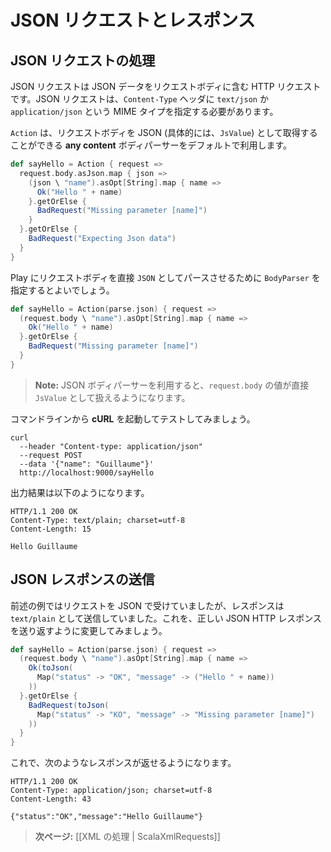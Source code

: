<!-- translated -->
<!--
# Handling and serving JSON requests
-->
# JSON リクエストとレスポンス

<!--
## Handling a JSON request
-->
## JSON リクエストの処理

<!--
A JSON request is an HTTP request using a valid JSON payload as request body. It must specify the `text/json` or `application/json` mime type in its `Content-Type` header.
-->
JSON リクエストは JSON データをリクエストボディに含む HTTP リクエストです。JSON リクエストは、`Content-Type` ヘッダに `text/json` か `application/json` という MIME タイプを指定する必要があります。

<!--
By default an `Action` uses an **any content** body parser, which lets you retrieve the body as JSON (actually as a `JsValue`):
-->
`Action` は、リクエストボディを JSON (具体的には、`JsValue`) として取得することができる **any content** ボディパーサーをデフォルトで利用します。

```scala
def sayHello = Action { request =>
  request.body.asJson.map { json =>
    (json \ "name").asOpt[String].map { name =>
      Ok("Hello " + name)
    }.getOrElse {
      BadRequest("Missing parameter [name]")
    }
  }.getOrElse {
    BadRequest("Expecting Json data")
  }
}
```

<!--
It's better (and simpler) to specify our own `BodyParser` to ask Play to parse the content body directly as JSON:
-->
Play にリクエストボディを直接 `JSON` としてパースさせるために `BodyParser` を指定するとよいでしょう。

```scala
def sayHello = Action(parse.json) { request =>
  (request.body \ "name").asOpt[String].map { name =>
    Ok("Hello " + name)
  }.getOrElse {
    BadRequest("Missing parameter [name]")
  }
}
```

<!--
> **Note:** When using a JSON body parser, the `request.body` value is directly a valid `JsValue`. 
-->
> **Note:** JSON ボディパーサーを利用すると、`request.body` の値が直接 `JsValue` として扱えるようになります。

<!--
You can test it with **cURL** from the command line:
-->
コマンドラインから **cURL** を起動してテストしてみましょう。

```
curl 
  --header "Content-type: application/json" 
  --request POST 
  --data '{"name": "Guillaume"}' 
  http://localhost:9000/sayHello
```

<!--
It replies with:
-->
出力結果は以下のようになります。

```
HTTP/1.1 200 OK
Content-Type: text/plain; charset=utf-8
Content-Length: 15

Hello Guillaume
```

<!--
## Serving a JSON response
-->
## JSON レスポンスの送信

<!--
In our previous example we handle a JSON request, but we reply with a `text/plain` response. Let’s change that to send back a valid JSON HTTP response:
-->
前述の例ではリクエストを JSON で受けていましたが、レスポンスは `text/plain` として送信していました。これを、正しい JSON HTTP レスポンスを送り返すように変更してみましょう。

```scala
def sayHello = Action(parse.json) { request =>
  (request.body \ "name").asOpt[String].map { name =>
    Ok(toJson(
      Map("status" -> "OK", "message" -> ("Hello " + name))
    ))
  }.getOrElse {
    BadRequest(toJson(
      Map("status" -> "KO", "message" -> "Missing parameter [name]")
    ))
  }
}
```

<!--
Now it replies with:
-->
これで、次のようなレスポンスが返せるようになります。

```
HTTP/1.1 200 OK
Content-Type: application/json; charset=utf-8
Content-Length: 43

{"status":"OK","message":"Hello Guillaume"}
```

<!--
> **Next:** [[Working with XML | ScalaXmlRequests]]
-->
> **次ページ:** [[XML の処理 | ScalaXmlRequests]]